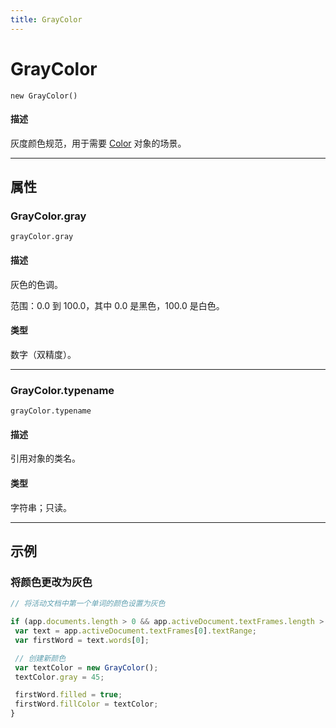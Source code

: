 ```yaml
---
title: GrayColor
---
```

# GrayColor

`new GrayColor()`

#### 描述

灰度颜色规范，用于需要 [Color](.././Color) 对象的场景。

---

## 属性

### GrayColor.gray

`grayColor.gray`

#### 描述

灰色的色调。

范围：0.0 到 100.0，其中 0.0 是黑色，100.0 是白色。

#### 类型

数字（双精度）。

---

### GrayColor.typename

`grayColor.typename`

#### 描述

引用对象的类名。

#### 类型

字符串；只读。

---

## 示例

### 将颜色更改为灰色

```javascript
// 将活动文档中第一个单词的颜色设置为灰色

if (app.documents.length > 0 && app.activeDocument.textFrames.length > 0) {
 var text = app.activeDocument.textFrames[0].textRange;
 var firstWord = text.words[0];

 // 创建新颜色
 var textColor = new GrayColor();
 textColor.gray = 45;

 firstWord.filled = true;
 firstWord.fillColor = textColor;
}
```
